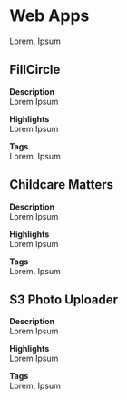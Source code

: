 # Web Apps
Lorem, Ipsum

## FillCircle

__Description__  
Lorem Ipsum

__Highlights__  
Lorem Ipsum

__Tags__  
Lorem, Ipsum

## Childcare Matters

__Description__  
Lorem Ipsum

__Highlights__  
Lorem Ipsum

__Tags__  
Lorem, Ipsum

## S3 Photo Uploader

__Description__  
Lorem Ipsum

__Highlights__  
Lorem Ipsum

__Tags__  
Lorem, Ipsum

